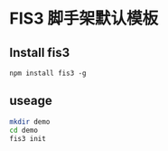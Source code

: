 # FIS3 脚手架默认模板

## Install fis3

`npm install fis3 -g`

## useage

```bash
mkdir demo
cd demo
fis3 init
```
